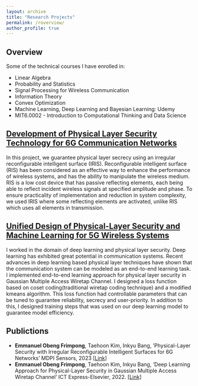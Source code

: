 ```yaml
---
layout: archive
title: "Research Projects"
permalink: /roverview/
author_profile: true
---
```


## Overview

Some of the technical courses I have enrolled in: 
* Linear Algebra
* Probability and Statistics 
* Signal Processing for Wireless Communication
* Information Theory
* Convex Optimization
* Machine Learning, Deep Learning and Bayesian Learning: Udemy
* MIT6.0002 - Introduction to Computational Thinking and Data Science

## <ins>Development of Physical Layer Security Technology for 6G Communication Networks</ins>
In this project, we guarantee physical layer secrecy using an irregular reconfigurable intelligent surface (IRIS). Reconfigurable intelligent surface (RIS) has been considered as an effective way to enhance the performance of wireless systems, and has the ability to manipulate the wireless medium. RIS is a low cost device that has passive reflecting elements, each being able to reflect incident wireless signals at specified amplitude and phase. To ensure practicality of implementation and reduction in system complexity, we used IRIS where some reflecting elements are activated, unlike RIS which uses all elements in transmission. 
<!-- We considered a scenario where a multi-antenna base station sends a confidential message using IRIS to a single-antenna user in the presence of a single antenna eavesdropper. Then we formulated a non-convex secrecy rate maximization problem and propose an algorithm to solve this problem.-->


## <ins>Unified Design of Physical-Layer Security and Machine Learning for 5G Wireless Systems</ins>
I worked in the domain of deep learning and physical layer security. Deep learning has exhibited great potential in communication systems. Recent advances in deep learning based physical layer techniques have shown that the communication system can be modeled as an end-to-end learning task. I implemented end-to-end learning approach for physical layer security in Gaussian Multiple Access Wiretap Channel. I designed a loss function based on coset coding(traditional wiretap coding technique) and a modified kmeans algorithm. This loss function had controllable parameters that can be tuned to guarantee reliability, secrecy and user-priority. In addition to this, I designed training steps that was used on our deep learning model to guarantee model efficiency. 

## Publictions
* **Emmanuel Obeng Frimpong**, Taehoon Kim, Inkyu Bang, ’Physical-Layer Security with Irregular Reconfigurable Intelligent Surfaces for 6G Networks’ MDPI Sensors, 2023 [[Link]](https://www.mdpi.com/1424-8220/23/4/1881)
* **Emmanuel Obeng Frimpong**, Taehoon Kim, Inkyu Bang, ’Deep Learning Approach for Physical-Layer Security in Gaussian Multiple Access Wiretap Channel’ ICT Express-Elsevier, 2022. [[Link]](https://www.sciencedirect.com/science/article/pii/S2405959522001667)
